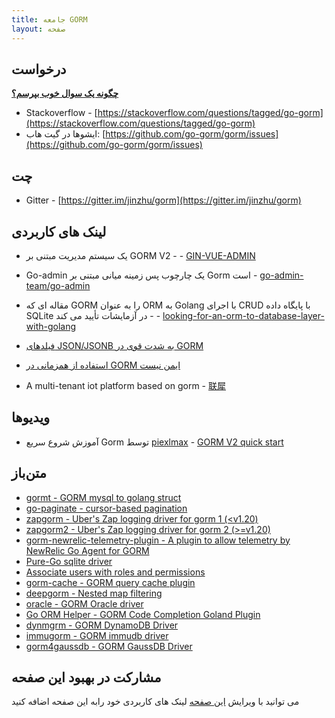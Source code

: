 ```yaml
---
title: جامعه GORM
layout: صفحه
---
```


## درخواست

**[چگونه یک سوال خوب بپرسم؟](https://stackoverflow.com/help/how-to-ask)**

* Stackoverflow - [https://stackoverflow.com/questions/tagged/go-gorm](https://stackoverflow.com/questions/tagged/go-gorm)
* ایشوها در گیت هاب:  [https://github.com/go-gorm/gorm/issues](https://github.com/go-gorm/gorm/issues)

## چت

* Gitter - [https://gitter.im/jinzhu/gorm](https://gitter.im/jinzhu/gorm)

## لینک های کاربردی

* یک سیستم مدیریت مبتنی بر GORM V2 - - [GIN-VUE-ADMIN](https://github.com/flipped-aurora/gin-vue-admin)

* Go-admin یک چارچوب پس زمینه میانی مبتنی بر Gorm است   - [go-admin-team/go-admin](https://github.com/go-admin-team/go-admin)

* مقاله ای که GORM را به عنوان ORM به Golang با اجرای CRUD با پایگاه داده SQLite در آزمایشات تأیید می کند - - [looking-for-an-orm-to-database-layer-with-golang](https://medium.com/@rafaelholanda90/continuing-looking-for-an-orm-to-database-layer-with-golang-7fee0316a989)

* [فیلدهای JSON/JSONB به شدت قوی در GORM](https://www.terminateandstayresident.com/2022-07-13/orm-json)

* [استفاده از همزمانی در GORM ایمن نیست](https://zhuanlan.zhihu.com/p/556065676)

* A multi-tenant iot platform based on gorm - [联犀](https://github.com/unitedrhino/things)

## ویدیوها

* آموزش شروع سریع Gorm توسط  [piexlmax](https://github.com/piexlmax) - [GORM V2 quick start](https://www.bilibili.com/video/BV1E64y1472a#reply5032293079)

## متن‌باز

* [gormt - GORM mysql to golang struct](https://github.com/xxjwxc/gormt)
* [go-paginate - cursor-based pagination](https://github.com/raphaelvigee/go-paginate)
* [zapgorm - Uber's Zap logging driver for gorm 1 (<v1.20)](https://github.com/moul/zapgorm)
* [zapgorm2 - Uber's Zap logging driver for gorm 2 (>=v1.20)](https://github.com/moul/zapgorm2)
* [gorm-newrelic-telemetry-plugin - A plugin to allow telemetry by NewRelic Go Agent for GORM](https://github.com/rafaelhl/gorm-newrelic-telemetry-plugin)
* [Pure-Go sqlite driver](https://github.com/glebarez/sqlite)
* [Associate users with roles and permissions](https://github.com/Permify/permify-gorm)
* [gorm-cache - GORM query cache plugin](https://github.com/liyuan1125/gorm-cache)
* [deepgorm - Nested map filtering](https://github.com/survivorbat/gorm-deep-filtering)
* [oracle - GORM Oracle driver](https://github.com/CengSin/oracle)
* [Go ORM Helper - GORM Code Completion Goland Plugin](https://github.com/maiqingqiang/go-orm-helper)
* [dynmgrm - GORM DynamoDB Driver](https://github.com/miyamo2/dynmgrm)
* [immugorm - GORM immudb driver](https://github.com/codenotary/immugorm)
* [gorm4gaussdb - GORM GaussDB Driver](https://github.com/okyer/gorm4gaussdb)

## <span id="contribute">مشارکت در بهبود این صفحه</span>

می توانید با ویرایش [این صفحه](https://github.com/go-gorm/gorm.io/edit/master/pages/community.md) لینک های کاربردی خود رابه این صفحه اضافه کنید
